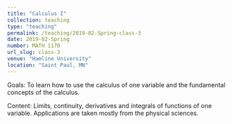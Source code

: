 ```yaml
---
title: "Calculus I"
collection: teaching
type: "teaching"
permalink: /teaching/2019-02-Spring-class-3
date: 2019-02-Spring
number: MATH 1170
url_slug: class-3
venue: "Hamline University"
location: "Saint Paul, MN"
---
```


Goals: To learn how to use the calculus of one variable and the fundamental concepts of the calculus.

Content: Limits, continuity, derivatives and integrals of functions of one variable. Applications are taken mostly from the physical sciences.
